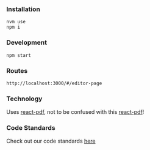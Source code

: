 ### Installation

```
nvm use
npm i
```

### Development

```
npm start
```

### Routes

```
http://localhost:3000/#/editor-page
```

### Technology

Uses [react-pdf](https://react-pdf.org/), not to be confused with this [react-pdf](https://projects.wojtekmaj.pl/react-pdf/)!

### Code Standards

Check out our code standards [here](documentation/code-standards.md)
